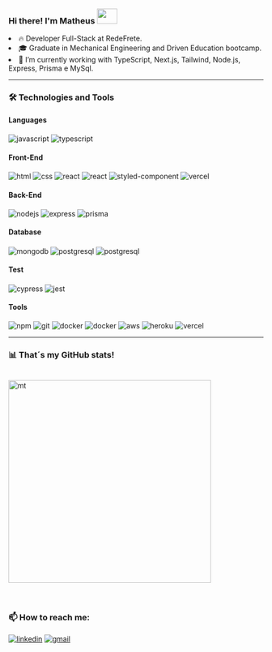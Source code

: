 ### Hi there! I'm Matheus <img height="30" width="40" src="https://github.com/blackcater/blackcater/raw/main/images/Hi.gif" />

<div style="display: inline_block">
<li>🔥 Developer Full-Stack at RedeFrete.</li>
<li>🎓 Graduate in Mechanical Engineering and Driven Education bootcamp.</li>
<li>🌱 I’m currently working with TypeScript, Next.js, Tailwind, Node.js, Express, Prisma e MySql.</li>
</div>

---

### 🛠️ Technologies and Tools

#### Languages
<div style="display: inline_block">
<img align="center" alt="javascript" src="https://img.shields.io/badge/JavaScript-323330?style=for-the-badge&logo=javascript&logoColor=F7DF1E">
<img align="center" alt="typescript" src="https://img.shields.io/badge/TypeScript-007ACC?style=for-the-badge&logo=typescript&logoColor=white" />
</div>

#### Front-End
<div style="display: inline_block">
  <img align="center" alt="html" src="https://img.shields.io/badge/HTML5-E34F26?style=for-the-badge&logo=html5&logoColor=white">
  <img align="center" alt="css" src="https://img.shields.io/badge/CSS3-1572B6?style=for-the-badge&logo=css3&logoColor=white">
  <img align="center" alt="react" src="https://img.shields.io/badge/React-20232A?style=for-the-badge&logo=react&logoColor=61DAFB">
  <img align="center" alt="react" src="https://img.shields.io/badge/next%20js-000000?style=for-the-badge&logo=nextdotjs&logoColor=white">
  <img align="center" alt="styled-component" src="https://img.shields.io/badge/styled--components-DB7093?style=for-the-badge&logo=styled-components&logoColor=white" />
   <img align="center" alt="vercel" src="https://img.shields.io/badge/Tailwind_CSS-38B2AC?style=for-the-badge&logo=tailwind-css&logoColor=white" />
</div>

#### Back-End
<div style="display: inline_block">
  <img align="center" alt="nodejs" src="https://img.shields.io/badge/Node.js-339933?style=for-the-badge&logo=nodedotjs&logoColor=white" />
  <img align="center" alt="express" src="https://img.shields.io/badge/Express.js-000000?style=for-the-badge&logo=express&logoColor=white" />
  <img align="center" alt="prisma" src="https://img.shields.io/badge/Prisma-3982CE?style=for-the-badge&logo=Prisma&logoColor=white" />
</div>

#### Database
<div style="display: inline_block">
  <img align="center" alt="mongodb" src="https://img.shields.io/badge/MongoDB-4EA94B?style=for-the-badge&logo=mongodb&logoColor=white" />
  <img align="center" alt="postgresql" src="https://img.shields.io/badge/PostgreSQL-316192?style=for-the-badge&logo=postgresql&logoColor=white" /> 
  <img align="center" alt="postgresql" src="https://img.shields.io/badge/MySQL-005C84?style=for-the-badge&logo=mysql&logoColor=white" /> 
</div>

#### Test
<div style="display: inline_block">
 <img align="center" alt="cypress" src="https://img.shields.io/badge/Cypress-17202C?style=for-the-badge&logo=cypress&logoColor=white" />
<img align="center" alt="jest" src="https://img.shields.io/badge/Jest-C21325?style=for-the-badge&logo=jest&logoColor=whit" />
</div>

#### Tools
<div style="display: inline_block">
  <img align="center" alt="npm" src="https://img.shields.io/badge/npm-CB3837?style=for-the-badge&logo=npm&logoColor=white" />
  <img align="center" alt="git" src="https://img.shields.io/badge/GIT-E44C30?style=for-the-badge&logo=git&logoColor=white" />
  <img align="center" alt="docker" src="https://img.shields.io/badge/GitHub-100000?style=for-the-badge&logo=github&logoColor=white" />
  <img align="center" alt="docker" src="https://img.shields.io/badge/Docker-2CA5E0?style=for-the-badge&logo=docker&logoColor=white" />
  <img align="center" alt="aws" src="https://img.shields.io/badge/Amazon_AWS-FF9900?style=for-the-badge&logo=amazonaws&logoColor=white" />
  <img align="center" alt="heroku" src="https://img.shields.io/badge/Heroku-430098?style=for-the-badge&logo=heroku&logoColor=white" />
  <img align="center" alt="vercel" src="https://img.shields.io/badge/Vercel-000000?style=for-the-badge&logo=vercel&logoColor=white" />
</div>
  
---

### 📊 That´s my GitHub stats!
<div style="display: inline_block"><br>
  <img align="center" alt="mt" width="400" src="https://github-readme-stats.vercel.app/api/top-langs/?username=matheusfacciolla&layout=compact&theme=tokyonight" />
</div><br><br>


### 📫 How to reach me:
<a href="https://www.linkedin.com/in/matheustassifacciolla/"><img align="center" alt="linkedin" src="https://img.shields.io/badge/LinkedIn-0077B5?style=for-the-badge&logo=linkedin&logoColor=white" /></a>
<a href=mailto:matheustassifacciolla@gmail.com><img align="center" display="flex" alt="gmail" src="https://img.shields.io/badge/Gmail: matheustassifacciolla@gmail.com-D14836?style=for-the-badge&logo=gmail&logoColor=white" /></a>

</p>
</div>

<!--
**matheusfacciolla/matheusfacciolla** is a ✨ _special_ ✨ repository because its `README.md` (this file) appears on your GitHub profile.

Here are some ideas to get you started:

- 🔭 I’m currently working on ...
- 🌱 I’m currently learning ...
- 👯 I’m looking to collaborate on ...
- 🤔 I’m looking for help with ...
- 💬 Ask me about ...
- 📫 How to reach me: ...
- 😄 Pronouns: ...
- ⚡ Fun fact: ...
-->
